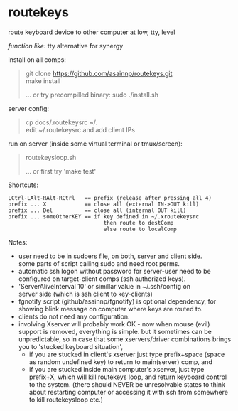 # routekeys
route keyboard device to other computer 
at low, tty, level

*function like:* tty alternative for synergy

install on all comps:  
> git clone https://github.com/asainnp/routekeys.git  
> make install  
>  
> ... or try precompilled binary:  sudo ./install.sh

server config:  
> cp docs/.routekeysrc ~/.  
> edit ~/.routekeysrc and add client IPs  

run on server (inside some virtual terminal or tmux/screen):  
> routekeysloop.sh  
> 
> ... or first try 'make test'

Shortcuts:  
```
LCtrl-LAlt-RAlt-RCtrl   == prefix (release after pressing all 4)  
prefix ... X            == close all (external IN->OUT kill) 
prefix ... Del          == close all (internal OUT kill) 
prefix ... someOtherKEY == if key defined in ~/.xroutekeysrc
                              then route to destComp
                              else route to localComp
```

Notes:  
* user need to be in sudoers file, on both, server and client side.  
  some parts of script calling sudo and need root perms.  
* automatic ssh logon without password for server-user need to be  
  configured on target-client comps (ssh authorized keys).  
* 'ServerAliveInterval 10' or simillar value in ~/.ssh/config on  
  server side (which is ssh client to key-clients)
* fgnotify script (github/asainnp/fgnotify) is optional dependency,
  for showing blink message on computer where keys are routed to.
* clients do not need any configuration.
* involving Xserver will probably work OK - now when mouse (evil) support is removed, everything is simple. 
  but it sometimes can be unpredictable, so in case that some xservers/driver combinations brings you to 'stucked keyboard situation', 
     - if you are stucked in client's xserver just type prefix+space (space as random undefined key) to return to main(server) comp, and 
     - if you are stucked inside main computer's xserver, just type prefix+X, which will kill routekeys loop, and return keyboard control to the system. 
  (there should NEVER be unresolvable states to think about restarting computer or accessing it with ssh from somewhere to kill routekeysloop etc.)

